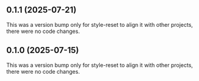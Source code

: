 ## 0.1.1 (2025-07-21)

This was a version bump only for style-reset to align it with other projects, there were no code changes.

## 0.1.0 (2025-07-15)

This was a version bump only for style-reset to align it with other projects, there were no code changes.
